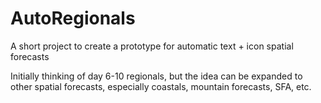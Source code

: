 # AutoRegionals
A short project to create a prototype for automatic text + icon spatial forecasts

Initially thinking of day 6-10 regionals, but the idea can be expanded to other spatial forecasts, especially coastals, mountain forecasts, SFA, etc.
